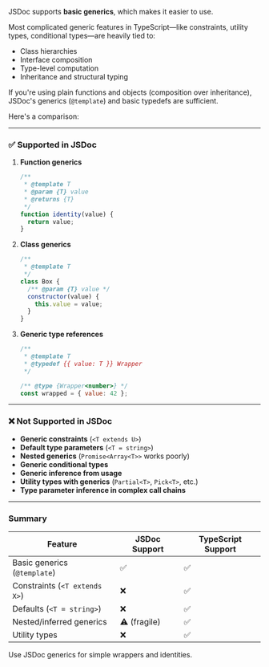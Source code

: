JSDoc supports **basic generics**, which makes it easier to use.

Most complicated generic features in TypeScript—like constraints, utility types, conditional types—are heavily tied to:

* Class hierarchies
* Interface composition
* Type-level computation
* Inheritance and structural typing

If you're using plain functions and objects (composition over inheritance), JSDoc's generics (`@template`) and basic typedefs are sufficient.

Here's a comparison:

---

### ✅ **Supported in JSDoc**

1. **Function generics**

   ```js
   /**
    * @template T
    * @param {T} value
    * @returns {T}
    */
   function identity(value) {
     return value;
   }
   ```

2. **Class generics**

   ```js
   /**
    * @template T
    */
   class Box {
     /** @param {T} value */
     constructor(value) {
       this.value = value;
     }
   }
   ```

3. **Generic type references**

   ```js
   /**
    * @template T
    * @typedef {{ value: T }} Wrapper
    */

   /** @type {Wrapper<number>} */
   const wrapped = { value: 42 };
   ```

---

### ❌ **Not Supported in JSDoc**

* **Generic constraints** (`<T extends U>`)
* **Default type parameters** (`<T = string>`)
* **Nested generics** (`Promise<Array<T>>` works poorly)
* **Generic conditional types**
* **Generic inference from usage**
* **Utility types with generics** (`Partial<T>`, `Pick<T>`, etc.)
* **Type parameter inference in complex call chains**

---

### Summary

| Feature                       | JSDoc Support | TypeScript Support |
| ----------------------------- | ------------- | ------------------ |
| Basic generics (`@template`)  | ✅             | ✅                  |
| Constraints (`<T extends X>`) | ❌             | ✅                  |
| Defaults (`<T = string>`)     | ❌             | ✅                  |
| Nested/inferred generics      | ⚠️ (fragile)  | ✅                  |
| Utility types                 | ❌             | ✅                  |

Use JSDoc generics for simple wrappers and identities.
